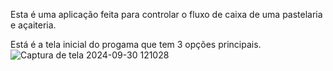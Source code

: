 Esta é uma aplicação feita para controlar o fluxo de caixa de uma pastelaria e açaiteria.

Está é a tela inicial do progama que tem 3 opções principais.
![Captura de tela 2024-09-30 121028](https://github.com/user-attachments/assets/815ff952-73c8-4c8d-b135-6716c9541245)
